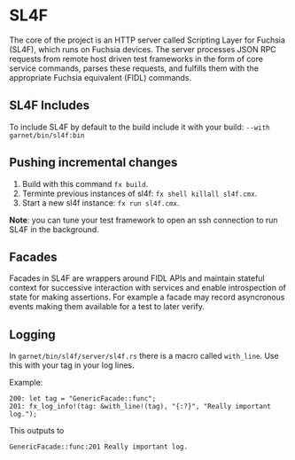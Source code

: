 # SL4F

The core of the project is an HTTP server called Scripting Layer for Fuchsia
(SL4F), which runs on Fuchsia devices. The server processes JSON RPC requests
from remote host driven test frameworks in the form of core service commands,
parses these requests, and fulfills them with the appropriate Fuchsia
equivalent (FIDL) commands.

## SL4F Includes

To include SL4F by default to the build include it with your build:
`--with garnet/bin/sl4f:bin`

## Pushing incremental changes

1. Build with this command `fx build`.
2. Terminte previous instances of sl4f: `fx shell killall sl4f.cmx`.
3. Start a new sl4f instance: `fx run sl4f.cmx`.

**Note**: you can tune your test framework to open an ssh connection to run
SL4F in the background.

## Facades

Facades in SL4F are wrappers around FIDL APIs and maintain stateful context
for successive interaction with services and enable introspection of state
for making assertions. For example a facade may record asyncronous events
making them available for a test to later verify.

## Logging

In `garnet/bin/sl4f/server/sl4f.rs` there is a macro called `with_line`. Use
this with your tag in your log lines.

Example:
```
200: let tag = "GenericFacade::func";
201: fx_log_info!(tag: &with_line!(tag), "{:?}", "Really important log.");
```
This outputs to
```
GenericFacade::func:201 Really important log.
```
